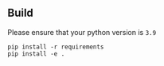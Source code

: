 ## Build
Please ensure that your python version is `3.9`

```
pip install -r requirements
pip install -e .
```


